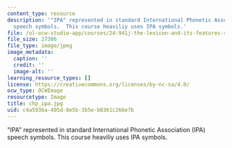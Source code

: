 ```yaml
---
content_type: resource
description: '"IPA" represented in standard International Phonetic Association (IPA)
  speech symbols.  This course heaviliy uses IPA symbols.'
file: /ol-ocw-studio-app/courses/24-941j-the-lexicon-and-its-features-spring-2007/c4a5936a405d8e5b3b5eb0361c266e7b_chp_ipa.jpg
file_size: 27306
file_type: image/jpeg
image_metadata:
  caption: ''
  credit: ''
  image-alt: ''
learning_resource_types: []
license: https://creativecommons.org/licenses/by-nc-sa/4.0/
ocw_type: OCWImage
resourcetype: Image
title: chp_ipa.jpg
uid: c4a5936a-405d-8e5b-3b5e-b0361c266e7b
---
```

"IPA" represented in standard International Phonetic Association (IPA) speech symbols.  This course heaviliy uses IPA symbols.